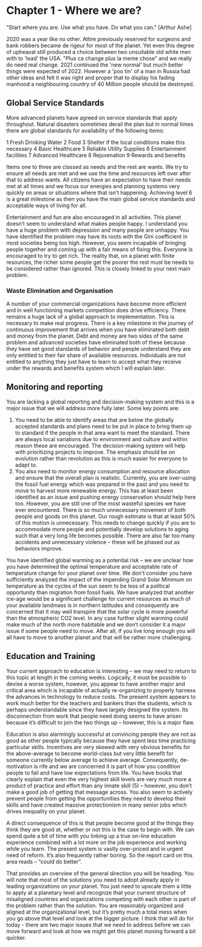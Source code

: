 # Chapter 1 - Where we are?

"Start where you are. Use what you have. Do what you can." [Arthur Ashe]

2020 was a year like no other.  Attire previously reserved for surgeons and bank robbers became de rigeur for most of the planet.  Yet even this degree of upheaval still produced a choice between two unsuitable old white men with to 'lead' the USA.  "Plus ca change plus la meme chose" and we really do need real change.
2021 continued the 'new normal' but much better things were expected of 2022.  However a 'poo tin' of a man in Russia had other ideas and felt it was right and proper that to display his fading manhood a neighbouring country of 40 Million people should be destroyed. 

## Global Service Standards
More advanced planets have agreed on service standards that apply throughout.  Natural disasters sometimes derail the plan but in normal times there are global standards for availability of the following items:

1	Fresh Drinking Water
2	Food
3	Shelter if the local conditions make this necessary
4	Basic Healthcare
5	Reliable Utility Supplies 
6	Entertainment facilities
7	Advanced Healthcare
8	Rejuvenation
9	Rewards and benefits

Items one to three are classed as needs and the rest are wants.  We try to ensure all needs are met and we use the time and resources left over after that to address wants.  All citizens have an expectation to have their needs met at all times and we focus our energies and planning systems very quickly on areas or situations where that isn’t happening.  Achieving level 6 is a great milestone as then you have the main global service standards and acceptable ways of living for all.  

Entertainment and fun are also encouraged in all activities.  This planet doesn’t seem to understand what makes people happy.  I understand you have a huge problem with depression and many people are unhappy.  You have identified the problem may have its roots with the Gini coefficient in most societies being too high.  However, you seem incapable of bringing people together and coming up with a fair means of fixing this.  Everyone is encouraged to try to get rich.  The reality that, on a planet with finite resources, the richer some people get the poorer the rest must be needs to be considered rather than ignored.  This is closely linked to your next main problem.

### Waste Elimination and Organisation
A number of your commercial organizations have become more efficient and in well functioning markets competition does drive efficiency.  There remains a huge lack of a global approach to implementation.  This is necessary to make real progress.  There is a key milestone in the journey of continuous improvement that arrives when you have eliminated both debt and money from the planet.  Debt and money are two sides of the same problem and advanced societies have eliminated both of these because they have set good standards of behavior and people understand they are only entitled to their fair share of available resources. Individuals are not entitled to anything they just have to learn to accept what they receive under the rewards and benefits system which I will explain later.

## Monitoring and reporting
You are lacking a global reporting and decision-making system and this is a major issue that we will address more fully later.  Some key points are:

1. You need to be able to identify areas that are below the globally accepted standards and plans need to be put in place to bring them up to standard if the people in that area want to meet the standard.  There are always local variations due to environment and culture and within reason these are encouraged.  The decision-making system will help with prioritizing projects to improve.  The emphasis should be on evolution rather than revolution as this is much easier for everyone to adapt to.  
2. You also need to monitor energy consumption and resource allocation and ensure that the overall plan is realistic.  Currently, you are over-using the fossil fuel energy which was prepared in the past and you need to move to harvest more renewable energy.  This has at least been identified as an issue and pushing energy conservation should help here too.  However, you are still one of the most wasteful species we have ever encountered.  There is so much unnecessary movement of both people and goods on this planet.  Our rough estimate is that at least 50% of this motion is unnecessary.  This needs to change quickly if you are to accommodate more people and potentially develop solutions to aging such that a very long life becomes possible.  There are also far too many accidents and unnecessary violence – these will be phased out as behaviors improve.


You have identified global warming as a potential risk –  we are unclear how you have determined the optimal temperature and acceptable rate of temperature change for your planet over time.   We don't consider you have sufficiently analyzed the impact of the impending Grand Solar Minimum on temperature as the cycles of the sun seem to be less of a political opportunity than migration from fossil fuels.  We have analyzed that another ice-age would be a significant challenge for current resources as much of your available landmass is in northern latitudes and consequently are concerned that it may well transpire that the solar cycle is more powerful than the atmospheric CO2 level.  In any case further slight warming could make much of the north more habitable and we don’t consider it a major issue if some people need to move.  After all, if you live long enough you will all have to move to another planet and that will be rather more challenging.

## Education and Training
Your current approach to education is interesting – we may need to return to this topic at length in the coming weeks.  Logically, it must be possible to devise a worse system, however, you appear to have another major and critical area which is incapable of actually re-organizing to properly harness the advances in technology to reduce costs.  The present system appears to work much better for the teachers and bankers than the students, which is perhaps understandable since they have largely designed the system.  Its disconnection from work that people need doing seems to have arisen because it’s difficult to join the two things up – however, this is a major flaw.  

Education is also alarmingly successful at convincing people they are not as good as other people typically because they have spent less time practicing particular skills.  Incentives are very skewed with very obvious benefits for the above-average to become world-class but very little benefit for someone currently below average to achieve average.  Consequently, de-motivation is rife and we are concerned it is part of how you condition people to fail and have low expectations from life.  You have books that clearly explain that even the very highest skill levels are very much more a product of practice and effort than any innate skill (5) – however, you don’t make a good job of getting that message across.  You also seem to actively prevent people from getting the opportunities they need to develop their skills and have created massive protectionism in many senior jobs which drives inequality on your planet.

A direct consequence of this is that people become good at the things they think they are good at, whether or not this is the case to begin with.  We can spend quite a bit of time with you linking up a true on-line education experience combined with a lot more on the job experience and working while you learn.  The present system is vastly over-priced and in urgent need of reform.  It’s also frequently rather boring.  So the report card on this area reads – “could do better”.

That provides an overview of the general direction you will be heading.  You will note that most of the solutions you need to adopt already apply in leading organizations on your planet.  You just need to upscale them a little to apply at a planetary level and recognize that your current structure of misaligned countries and organizations competing with each other is part of the problem rather than the solution.  You are reasonably organized and aligned at the organizational level, but it’s pretty much a total mess when you go above that level and look at the bigger picture.  I think that will do for today - there are two major issues that we need to address before we can move forward and look at how we might get this planet moving forward a bit quicker.

